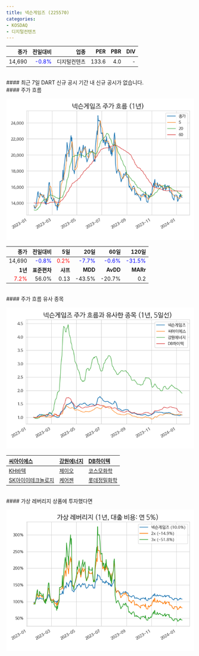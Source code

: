 ```yaml
---
title: 넥슨게임즈 (225570)
categories:
- KOSDAQ
- 디지털컨텐츠
---
```


|**종가**|**전일대비**|**업종**|**PER**|**PBR**|**DIV**|
|-------:|-----------:|-------:|------:|------:|------:|
|14,690|<span style="color: blue">-0.8%</span>|디지털컨텐츠|133.6|4.0|-|

<!-- more -->

<br>
#### 최근 7일 DART 신규 공시<a id="dart"></a>
기간 내 신규 공시가 없습니다.

<br>
#### 주가 흐름<a id="price"></a>

![225570](/assets/images/stock/225570.png)

|**종가**|**전일대비**|**5일**|**20일**|**60일**|**120일**|
|-------:|-----------:|------:|-------:|-------:|--------:|
| 14,690 | <span style="color: blue">-0.8%</span> | <span style="color: red">0.2%</span> | <span style="color: blue">-7.7%</span> | <span style="color: blue">-0.6%</span> | <span style="color: blue">-31.5%</span> |
|**1년**|**표준편차**|**샤프**|**MDD**|**AvDD**|**MARr**|
| <span style="color: red">7.2%</span> | 56.0% | 0.13 | -43.5% | -20.7% | 0.2 |

<br>
#### 주가 흐름 유사 종목<a id="corr"></a>

![225570](/assets/images/stock/225570_corr.png)

| [씨아이에스](/222080/) | [강원에너지](/114190/) | [DB하이텍](/000990/) |
|:---------------------------------------|:---------------------------------------|:---------------------------------------|
| [KH바텍](/060720/) | [제이오](/418550/) | [코스모화학](/005420/) |
| [SK아이이테크놀로지](/361610/) | [케어젠](/214370/) | [롯데정밀화학](/004000/) |

<br>
#### 가상 레버리지 상품에 투자했다면<a id="2x"></a>

![225570](/assets/images/stock/225570_2x.png)

[^corr]: 상관계수를 이용하여 분석하였습니다.